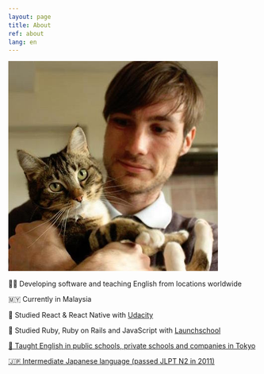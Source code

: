 ```yaml
---
layout: page
title: About
ref: about
lang: en
---
```

<div>
  <img class='about-image' src="/images/rbn_and_selina_square.jpg">
</div>

👨‍💻 Developing software and teaching English from locations worldwide

🇲🇾 Currently in Malaysia

📱 Studied React & React Native with <a href="https://www.udacity.com/course/react-nanodegree--nd019">Udacity</a>

🚀 Studied Ruby, Ruby on Rails and JavaScript with <a href="https://launchschool.com">Launchschool

🗼 Taught English in public schools, private schools and companies in Tokyo

🇯🇵 Intermediate Japanese language (passed JLPT N2 in 2011)
